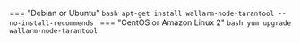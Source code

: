 === "Debian or Ubuntu"
    ```bash
    apt-get install wallarm-node-tarantool --no-install-recommends
    ```
=== "CentOS or Amazon Linux 2"
    ```bash
    yum upgrade wallarm-node-tarantool
    ```
